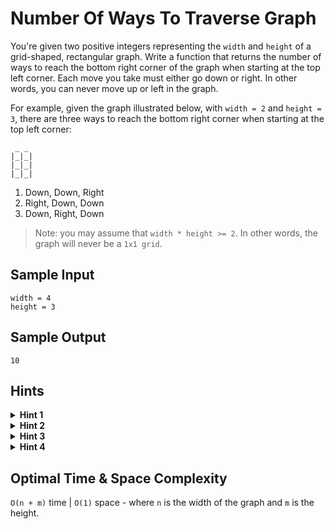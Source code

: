 # Number Of Ways To Traverse Graph

You're given two positive integers representing the `width` and `height` of a grid-shaped, rectangular graph. Write a function that returns the number of ways to reach the bottom right corner of the graph when starting at the top left corner. Each move you take must either go down or right. In other words, you can never move up or left in the graph.

For example, given the graph illustrated below, with `width = 2` and `height = 3`, there are three ways to reach the bottom right corner when starting at the top left corner:

```plaintext
 _ _
|_|_|
|_|_|
|_|_|
```

1. Down, Down, Right
2. Right, Down, Down
3. Down, Right, Down

> Note: you may assume that `width * height >= 2`. In other words, the graph will never be a `1x1 grid`.

## Sample Input

```plaintext
width = 4
height = 3
```

## Sample Output

```plaintext
10
```

## Hints

<details>
<summary><b>Hint 1</b></summary>

Think `recursively`. How many positions in the graph can access the bottom right corner of the graph? In other words, what positions do you need to reach before you can reach the bottom right corner?

</details>

<details>
<summary><b>Hint 2</b></summary>

The number of ways to reach any position in the graph is equal to the number of ways to reach the position directly above it plus the number of ways to reach the position directly to its left. This is because you can only travel down and right.

</details>

<details>
<summary><b>Hint 3</b></summary>

Using the information in `Hints #1` and `#2`, can you come up with an efficient way to solve this problem that doesn't repeatedly perform the same work? What does a `dynamic-programming` implementation look like?

</details>

<details>
<summary><b>Hint 4</b></summary>

To efficiency solve this problem, simply loop through the entire graph, column by column, row by row, and calculate the number of ways to reach each position. If you're on the top or left edge of the graph, there's only one way to reach your position. If you're anywhere else in the graph, the number of ways to reach your position is the number of ways to reach the position directly above it plus the number of ways to reach the position directly to its left (which you've already calculated and should be storing). Every time you calculate the number of ways to reach a position, store the answer so that you can use it later in the calculation of other positions.

</details>

## Optimal Time & Space Complexity

`O(n + m)` time | `O(1)` space - where `n` is the width of the graph and `m` is the height.

